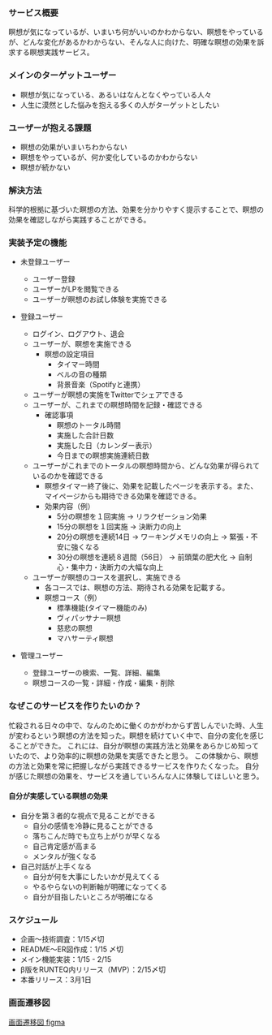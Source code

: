### サービス概要

瞑想が気になっているが、いまいち何がいいのかわからない、瞑想をやっているが、どんな変化があるかわからない、そんな人に向けた、明確な瞑想の効果を訴求する瞑想実践サービス。

### メインのターゲットユーザー

- 瞑想が気になっている、あるいはなんとなくやっている人々
- 人生に漠然とした悩みを抱える多くの人がターゲットとしたい

### ユーザーが抱える課題

- 瞑想の効果がいまいちわからない
- 瞑想をやっているが、何か変化しているのかわからない
- 瞑想が続かない

### 解決方法

科学的根拠に基づいた瞑想の方法、効果を分かりやすく提示することで、瞑想の効果を確認しながら実践することができる。

### 実装予定の機能

- 未登録ユーザー
  - ユーザー登録
  - ユーザーがLPを閲覧できる
  - ユーザーが瞑想のお試し体験を実施できる

- 登録ユーザー
  - ログイン、ログアウト、退会
  - ユーザーが、瞑想を実施できる
    - 瞑想の設定項目
      - タイマー時間
      - ベルの音の種類
      - 背景音楽（Spotifyと連携）
  - ユーザーが瞑想の実施をTwitterでシェアできる
  - ユーザーが、これまでの瞑想時間を記録・確認できる
    - 確認事項
      - 瞑想のトータル時間
      - 実施した合計日数
      - 実施した日（カレンダー表示）
      - 今日までの瞑想実施連続日数
  - ユーザーがこれまでのトータルの瞑想時間から、どんな効果が得られているのかを確認できる
    - 瞑想タイマー終了後に、効果を記載したページを表示する。また、マイページからも期待できる効果を確認できる。
    - 効果内容（例）
      - 5分の瞑想を１回実施 → リラクゼーション効果
      - 15分の瞑想を１回実施 → 決断力の向上
      - 20分の瞑想を連続14日 → ワーキングメモリの向上 → 緊張・不安に強くなる
      - 30分の瞑想を連続８週間（56日） → 前頭葉の肥大化 → 自制心・集中力・決断力の大幅な向上
  - ユーザーが瞑想のコースを選択し、実施できる
    - 各コースでは、瞑想の方法、期待される効果を記載する。
    - 瞑想コース（例）
      - 標準機能(タイマー機能のみ)
      - ヴィパッサナー瞑想
      - 慈悲の瞑想
      - マハサーティ瞑想
- 管理ユーザー
  - 登録ユーザーの検索、一覧、詳細、編集
  - 瞑想コースの一覧・詳細・作成・編集・削除

### なぜこのサービスを作りたいのか？

忙殺される日々の中で、なんのために働くのかがわからず苦しんでいた時、人生が変わるという瞑想の方法を知った。瞑想を続けていく中で、自分の変化を感じることができた。
これには、自分が瞑想の実践方法と効果をあらかじめ知っていたので、より効率的に瞑想の効果を実感できたと思う。
この体験から、瞑想の方法と効果を常に把握しながら実践できるサービスを作りたくなった。
自分が感じた瞑想の効果を、サービスを通していろんな人に体験してほしいと思う。

#### 自分が実感している瞑想の効果

- 自分を第３者的な視点で見ることができる
  - 自分の感情を冷静に見ることができる
  - 落ちこんだ時でも立ち上がりが早くなる
  - 自己肯定感が高まる
  - メンタルが強くなる
- 自己対話が上手くなる
  - 自分が何を大事にしたいかが見えてくる
  - やるやらないの判断軸が明確になってくる
  - 自分が目指したいところが明確になる

### スケジュール

- 企画〜技術調査：1/15〆切
- README〜ER図作成：1/15 〆切
- メイン機能実装：1/15 - 2/15
- β版をRUNTEQ内リリース（MVP）：2/15〆切
- 本番リリース：3月1日

### 画面遷移図

[画面遷移図 figma](https://www.figma.com/file/nb1NUI4e0r3rX1AVupLkRX/ZEN_to_live_as_we_are?node-id=0%3A1&t=Dir3vXaWk7B7buyW-1)
